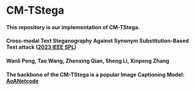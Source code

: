 # CM-TStega

#### This repository is our implementation of CM-TStega.

#### Cross-modal Text Steganography Against Synonym Substitution-Based Text attack ([2023 IEEE SPL](10.1109/LSP.2023.3258862))
#### Wanli Peng, Tao Wang, Zhenxing Qian, Sheng Li, Xinpeng Zhang

#### The backbone of the CM-TStega is a popular Image Captioning Model: [AoANet](https://arxiv.org/abs/1908.06954)[code](https://github.com/husthuaan/AoANet)
